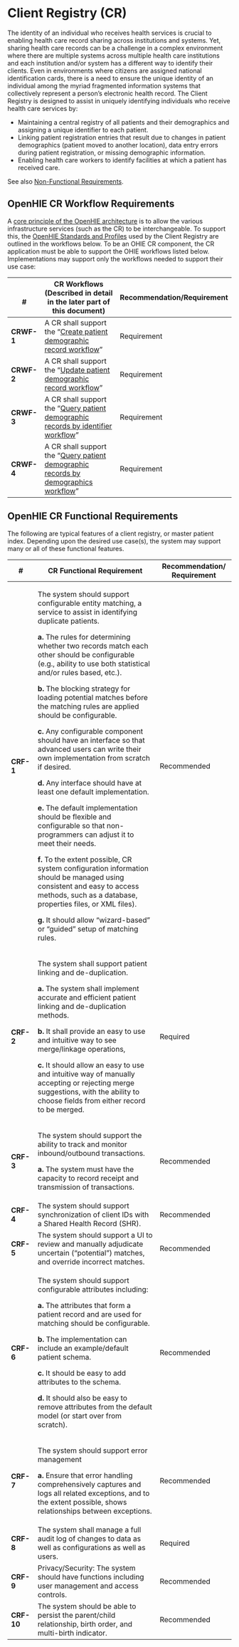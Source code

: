 # Client Registry (CR)

The identity of an individual who receives health services is crucial to enabling health care record sharing across institutions and systems. Yet, sharing health care records can be a challenge in a complex environment where there are multiple systems across multiple health care institutions and each institution and/or system has a different way to identify their clients. Even in environments where citizens are assigned national identification cards, there is a need to ensure the unique identity of an individual among the myriad fragmented information systems that collectively represent a person’s electronic health record. The Client Registry is designed to assist in uniquely identifying individuals who receive health care services by:

* Maintaining a central registry of all patients and their demographics and assigning a unique identifier to each patient.&#x20;
* Linking patient registration entries that result due to changes in patient demographics (patient moved to another location), data entry errors during patient registration, or missing demographic information.
* Enabling health care workers to identify facilities at which a patient has received care.

See also [Non-Functional Requirements](non-functional-requirements.md).

## OpenHIE CR Workflow Requirements

A [core principle of the OpenHIE architecture](https://wiki.ohie.org/display/resources/Architectural+Principals) is to allow the various infrastructure services (such as the CR) to be interchangeable. To support this, the [OpenHIE Standards and Profiles](https://wiki.ohie.org/display/documents/OpenHIE+Standards+and+Profiles) used by the Client Registry are outlined in the workflows below. To be an OHIE CR component, the CR application must be able to support the OHIE workflows listed below. Implementations may support only the workflows needed to support their use case:

| <p><br>#</p> | **CR Workflows (Described in detail in the later part of this document)**                                                                                                                              | Recommendation/Requirement |
| ------------ | ------------------------------------------------------------------------------------------------------------------------------------------------------------------------------------------------------ | -------------------------- |
| **CRWF-1**   | A CR shall support the “[Create patient demographic record workflow](../introduction/patient-identity-management-workflows/create-patient-demographic-record-workflow-1.md)”                           | Requirement                |
| **CRWF-2**   | A CR shall support the “[Update patient demographic record workflow](../introduction/patient-identity-management-workflows/update-patient-demographic-record-workflow.md)”                             | Requirement                |
| **CRWF-3**   | A CR shall support the “[Query patient demographic records by identifier workflow](../introduction/patient-identity-management-workflows/query-patient-demographic-records-by-identifier-workflow.md)” | Requirement                |
| **CRWF-4**   | A CR shall support the “[Query patient demographic records by demographics workflow](../introduction/patient-identity-management-workflows/create-patient-demographic-record-workflow.md)”             | Requirement                |

## OpenHIE CR Functional Requirements

The following are typical features of a client registry, or master patient index. Depending upon the desired use case(s), the system may support many or all of these functional features.

| #          | **CR Functional Requirement**                                                                                                                                                                                                                                                                                                                                                                                                                                                                                                                                                                                                                                                                                                                                                                                                                                                                                                                                                                                                                                                                                                                                             | **Recommendation/ Requirement** |
| ---------- | ------------------------------------------------------------------------------------------------------------------------------------------------------------------------------------------------------------------------------------------------------------------------------------------------------------------------------------------------------------------------------------------------------------------------------------------------------------------------------------------------------------------------------------------------------------------------------------------------------------------------------------------------------------------------------------------------------------------------------------------------------------------------------------------------------------------------------------------------------------------------------------------------------------------------------------------------------------------------------------------------------------------------------------------------------------------------------------------------------------------------------------------------------------------------- | ------------------------------- |
| **CRF-1**  | <p>The system should support configurable entity matching, a service to assist in identifying duplicate patients.</p><p><strong>a.</strong> The rules for determining whether two records match each other should be configurable (e.g., ability to use both statistical and/or rules based, etc.).</p><p><strong>b.</strong> The blocking strategy for loading potential matches before the matching rules are applied should be configurable.</p><p><strong>c.</strong> Any configurable component should have an interface so that advanced users can write their own implementation from scratch if desired.</p><p><strong>d.</strong> Any interface should have at least one default implementation.</p><p><strong>e.</strong> The default implementation should be flexible and configurable so that non-programmers can adjust it to meet their needs.</p><p><strong>f.</strong> To the extent possible, CR system configuration information should be managed using consistent and easy to access methods, such as a database, properties files, or XML files).</p><p><strong>g.</strong> It should allow “wizard-based” or “guided” setup of matching rules.</p> | Recommended                     |
| **CRF-2**  | <p>The system shall support patient linking and de-duplication.</p><p><strong>a.</strong> The system shall implement accurate and efficient patient linking and de-duplication methods.</p><p><strong>b.</strong> It shall provide an easy to use and intuitive way to see merge/linkage operations,</p><p><strong>c.</strong> It should allow an easy to use and intuitive way of manually accepting or rejecting merge suggestions, with the ability to choose fields from either record to be merged.</p>                                                                                                                                                                                                                                                                                                                                                                                                                                                                                                                                                                                                                                                              | Required                        |
| **CRF-3**  | <p>The system should support the ability to track and monitor inbound/outbound transactions.</p><p><strong>a.</strong> The system must have the capacity to record receipt and transmission of transactions.</p>                                                                                                                                                                                                                                                                                                                                                                                                                                                                                                                                                                                                                                                                                                                                                                                                                                                                                                                                                          | Recommended                     |
| **CRF-4**  | The system should support synchronization of client IDs with a Shared Health Record (SHR).                                                                                                                                                                                                                                                                                                                                                                                                                                                                                                                                                                                                                                                                                                                                                                                                                                                                                                                                                                                                                                                                                | Recommended                     |
| **CRF-5**  | The system should support a UI to review and manually adjudicate uncertain (“potential”) matches, and override incorrect matches.                                                                                                                                                                                                                                                                                                                                                                                                                                                                                                                                                                                                                                                                                                                                                                                                                                                                                                                                                                                                                                         | Recommended                     |
| **CRF-6**  | <p>The system should support configurable attributes including:</p><p><strong>a.</strong> The attributes that form a patient record and are used for matching should be configurable.</p><p><strong>b.</strong> The implementation can include an example/default patient schema.</p><p><strong>c.</strong> It should be easy to add attributes to the schema.</p><p><strong>d.</strong> It should also be easy to remove attributes from the default model (or start over from scratch).</p>                                                                                                                                                                                                                                                                                                                                                                                                                                                                                                                                                                                                                                                                             | Recommended                     |
| **CRF-7**  | <p>The system should support error management</p><p><strong>a.</strong> Ensure that error handling comprehensively captures and logs all related exceptions, and to the extent possible, shows relationships between exceptions.</p>                                                                                                                                                                                                                                                                                                                                                                                                                                                                                                                                                                                                                                                                                                                                                                                                                                                                                                                                      | Recommended                     |
| **CRF-8**  | The system shall manage a full audit log of changes to data as well as configurations as well as users.                                                                                                                                                                                                                                                                                                                                                                                                                                                                                                                                                                                                                                                                                                                                                                                                                                                                                                                                                                                                                                                                   | Required                        |
| **CRF-9**  | Privacy/Security: The system should have functions including user management and access controls.                                                                                                                                                                                                                                                                                                                                                                                                                                                                                                                                                                                                                                                                                                                                                                                                                                                                                                                                                                                                                                                                         | Recommended                     |
| **CRF-10** | The system should be able to persist the parent/child relationship, birth order, and multi-birth indicator.                                                                                                                                                                                                                                                                                                                                                                                                                                                                                                                                                                                                                                                                                                                                                                                                                                                                                                                                                                                                                                                               | Recommended                     |
